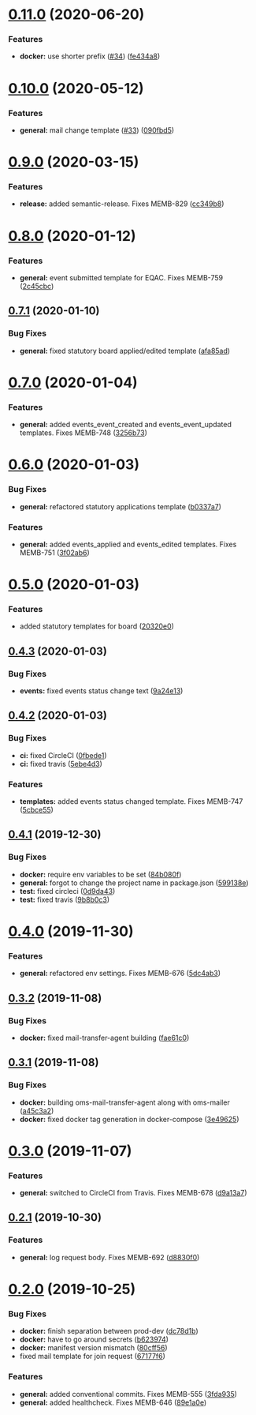 # [0.11.0](https://github.com/AEGEE/mailer/compare/0.10.0...0.11.0) (2020-06-20)


### Features

* **docker:** use shorter prefix ([#34](https://github.com/AEGEE/mailer/issues/34)) ([fe434a8](https://github.com/AEGEE/mailer/commit/fe434a8473ba92d155d9f158310bb1869494efb7))

# [0.10.0](https://github.com/AEGEE/oms-mailer/compare/0.9.0...0.10.0) (2020-05-12)


### Features

* **general:** mail change template ([#33](https://github.com/AEGEE/oms-mailer/issues/33)) ([090fbd5](https://github.com/AEGEE/oms-mailer/commit/090fbd5d1e0331f026ed3a870b53a0b141d9dfe1))

# [0.9.0](https://github.com/AEGEE/oms-mailer/compare/0.8.0...0.9.0) (2020-03-15)


### Features

* **release:** added semantic-release. Fixes MEMB-829 ([cc349b8](https://github.com/AEGEE/oms-mailer/commit/cc349b8a20bd7ebdfc95f6579c960fa860604274))

# [0.8.0](https://github.com/AEGEE/oms-docker/compare/0.7.1...0.8.0) (2020-01-12)


### Features

* **general:** event submitted template for EQAC. Fixes MEMB-759 ([2c45cbc](https://github.com/AEGEE/oms-docker/commit/2c45cbc3e37f9f47ca4e12d44fdbff793d7f7350))



## [0.7.1](https://github.com/AEGEE/oms-docker/compare/0.7.0...0.7.1) (2020-01-10)


### Bug Fixes

* **general:** fixed statutory board applied/edited template ([afa85ad](https://github.com/AEGEE/oms-docker/commit/afa85ad130949ff4d1207e55dba11b782745e357))



# [0.7.0](https://github.com/AEGEE/oms-docker/compare/0.6.0...0.7.0) (2020-01-04)


### Features

* **general:** added events_event_created and events_event_updated templates. Fixes MEMB-748 ([3256b73](https://github.com/AEGEE/oms-docker/commit/3256b737900771de76498f6f8d14806bc8a71fc1))



# [0.6.0](https://github.com/AEGEE/oms-docker/compare/0.5.0...0.6.0) (2020-01-03)


### Bug Fixes

* **general:** refactored statutory applications template ([b0337a7](https://github.com/AEGEE/oms-docker/commit/b0337a76237238acfbbf7e99666a04346ba0d0db))


### Features

* **general:** added events_applied and events_edited templates. Fixes MEMB-751 ([3f02ab6](https://github.com/AEGEE/oms-docker/commit/3f02ab61b0e5a0faf0c5705878bb923b24876198))



# [0.5.0](https://github.com/AEGEE/oms-docker/compare/0.4.3...0.5.0) (2020-01-03)


### Features

* added statutory templates for board ([20320e0](https://github.com/AEGEE/oms-docker/commit/20320e0737aa3161b718e5150bddfec673040091))



## [0.4.3](https://github.com/AEGEE/oms-docker/compare/0.4.2...0.4.3) (2020-01-03)


### Bug Fixes

* **events:** fixed events status change text ([9a24e13](https://github.com/AEGEE/oms-docker/commit/9a24e1389cde6c43d97862a4cb5916e77c71b230))



## [0.4.2](https://github.com/AEGEE/oms-docker/compare/0.4.1...0.4.2) (2020-01-03)


### Bug Fixes

* **ci:** fixed CircleCI ([0fbede1](https://github.com/AEGEE/oms-docker/commit/0fbede1345d14e6a89675d6b9f4a223bc94162b8))
* **ci:** fixed travis ([5ebe4d3](https://github.com/AEGEE/oms-docker/commit/5ebe4d3941833b055ee16bc4eed4079ab5906164))


### Features

* **templates:** added events status changed template. Fixes MEMB-747 ([5cbce55](https://github.com/AEGEE/oms-docker/commit/5cbce55376833b3c1bdbb6134de281270bf107e9))



## [0.4.1](https://github.com/AEGEE/oms-docker/compare/0.4.0...0.4.1) (2019-12-30)


### Bug Fixes

* **docker:** require env variables to be set ([84b080f](https://github.com/AEGEE/oms-docker/commit/84b080f25bb56ce8cf3462f92551513b2f3bdc6e))
* **general:** forgot to change the project name in package.json ([599138e](https://github.com/AEGEE/oms-docker/commit/599138e126c908855e75eebaeeea6d93e689cffd))
* **test:** fixed circleci ([0d9da43](https://github.com/AEGEE/oms-docker/commit/0d9da430a2e7fd83b62f498b2f5907fab361d0f3))
* **test:** fixed travis ([9b8b0c3](https://github.com/AEGEE/oms-docker/commit/9b8b0c35a70e69d13e2293df6ec08caa5b06c647))



# [0.4.0](https://github.com/AEGEE/oms-docker/compare/0.3.2...0.4.0) (2019-11-30)


### Features

* **general:** refactored env settings. Fixes MEMB-676 ([5dc4ab3](https://github.com/AEGEE/oms-docker/commit/5dc4ab35555e475d3aa0d5e09981fb1a5f319b15))



## [0.3.2](https://github.com/AEGEE/oms-docker/compare/0.3.1...0.3.2) (2019-11-08)


### Bug Fixes

* **docker:** fixed mail-transfer-agent building ([fae61c0](https://github.com/AEGEE/oms-docker/commit/fae61c0faa8880bb0a6c82fac726bb4fc8394f27))



## [0.3.1](https://github.com/AEGEE/oms-docker/compare/0.3.0...0.3.1) (2019-11-08)


### Bug Fixes

* **docker:** building oms-mail-transfer-agent along with oms-mailer ([a45c3a2](https://github.com/AEGEE/oms-docker/commit/a45c3a2722af86fded1b65ec99565e9716e27707))
* **docker:** fixed docker tag generation in docker-compose ([3e49625](https://github.com/AEGEE/oms-docker/commit/3e4962533f130963aed46a13e5330115c817a383))



# [0.3.0](https://github.com/AEGEE/oms-docker/compare/0.2.1...0.3.0) (2019-11-07)


### Features

* **general:** switched to CircleCI from Travis. Fixes MEMB-678 ([d9a13a7](https://github.com/AEGEE/oms-docker/commit/d9a13a7895e9de8ea39217fd985e59b9f5191990))



## [0.2.1](https://github.com/AEGEE/oms-docker/compare/0.2.0...0.2.1) (2019-10-30)


### Features

* **general:** log request body. Fixes MEMB-692 ([d8830f0](https://github.com/AEGEE/oms-docker/commit/d8830f00785f7208c8911be20a3c67f99204ebd2))



# [0.2.0](https://github.com/AEGEE/oms-docker/compare/67177f6e6616ac5654ec79c92a96dd6b6ff272a3...0.2.0) (2019-10-25)


### Bug Fixes

* **docker:** finish separation between prod-dev ([dc78d1b](https://github.com/AEGEE/oms-docker/commit/dc78d1bf139b03c760feb956a9a3535c3f96b697))
* **docker:** have to go around secrets ([b623974](https://github.com/AEGEE/oms-docker/commit/b6239743fbb617b8248e7834ceb3a674c8883d97))
* **docker:** manifest version mismatch ([80cff56](https://github.com/AEGEE/oms-docker/commit/80cff5673b0c6da053d087ea3df716263447ab90))
* fixed mail template for join request ([67177f6](https://github.com/AEGEE/oms-docker/commit/67177f6e6616ac5654ec79c92a96dd6b6ff272a3))


### Features

* **general:** added conventional commits. Fixes MEMB-555 ([3fda935](https://github.com/AEGEE/oms-docker/commit/3fda935a8c1135f4ea897296f3020a27ab57049e))
* **general:** added healthcheck. Fixes MEMB-646 ([89e1a0e](https://github.com/AEGEE/oms-docker/commit/89e1a0eee5ded4c0a5286de02da7c8cb326ff0fe))
